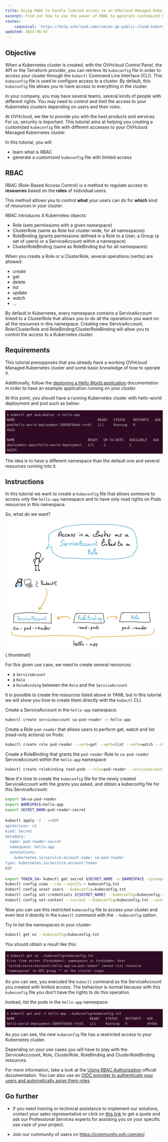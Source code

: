 ```yaml
---
title: Using RBAC to handle limited access to an OVHcloud Managed Kubernetes cluster
excerpt: Find out how to use the power of RBAC to generate customized kubeconfig file with limited access to an OVHcloud Managed Kubernetes cluster
routes:
    canonical: 'https://help.ovhcloud.com/csm/en-gb-public-cloud-kubernetes-rbac-custom-kubeconfig-limited-access?id=kb_article_view&sysparm_article=KB0058392'
updated: 2023-06-07
---
```


<style>
 pre {
     font-size: 14px;
 }
 pre.console {
   background-color: #300A24; 
   color: #ccc;
   font-family: monospace;
   padding: 5px;
   margin-bottom: 5px;
 }
 pre.console code {
   border: solid 0px transparent;
   font-family: monospace !important;
   font-size: 0.75em;
   color: #ccc;
 }
 .small {
     font-size: 0.75em;
 }
</style>

## Objective

When a Kubernetes cluster is created, with the OVHcloud Control Panel, the API or the Terraform provider, you can retrieve its `kubeconfig` file in order to access your cluster through the `kubectl` Command Line Interface (CLI).
This `kubeconfig` file is used to configure access to a cluster.
By default, this `kubeconfig` file allows you to have access to everything in the cluster.

In your company, you may have several teams, several kinds of people with different rights. You may need to control and limit the access to your Kubernetes clusters depending on users and their roles.

At OVHcloud, we like to provide you with the best products and services. For us, security is important. This tutorial aims at helping you creating a customized `kubeconfig` file with different accesses to your OVHcloud Managed Kubernetes cluster.

In this tutorial, you will:

- learn what is RBAC
- generate a customized `kubeconfig` file with limited access 

## RBAC

RBAC (Role-Based Access Control) is a method to regulate access to **resources** based on the **roles** of individual users.

This method alllows you to control **what** your users can do for **which** kind of resources in your cluster.

RBAC introduces 4 Kubernetes objects:

- Role (sets permissions with a given namespace)
- ClusterRole (same as Role but cluster-wide, for all namespaces)
- RoleBinding (grants permissions defined in a Role to a User, a Group (a set of users) or a ServiceAccount within a namespace)
- ClusterRoleBinding (same as RoleBinding but for all namespaces)

When you create a Role or a ClusterRole, several operations (verbs) are allowed:

- create
- get
- delete
- list
- update
- watch
- ...

By default in Kubernetes, every namespace contains a ServiceAccount linked to a ClusterRole that allows you to do all the operations you want on all the resources in this namespace.
Creating new ServiceAccount, Role/ClusterRole and RoleBinding/ClusterRoleBinding will allow you to control the access to a Kubernetes cluster.

## Requirements

This tutorial presupposes that you already have a working OVHcloud Managed Kubernetes cluster and some basic knowledge of how to operate it.

Additionally, follow the [deploying a Hello World application](/pages/public_cloud/containers_orchestration/managed_kubernetes/deploying-an-application) documentation in order to have an example application running on your cluster.

At this point, you should have a running Kubernetes cluster with hello-world deployment and pod such as below:

<pre class="console"><code>$ kubectl get pod,deploy -n hello-app
NAME                                          READY   STATUS    RESTARTS   AGE
pod/hello-world-deployment-5869476bbd-rvtdl   1/1     Running   0          4d2h

NAME                                     READY   UP-TO-DATE   AVAILABLE   AGE
deployment.apps/hello-world-deployment   1/1     1            1           4d22h
</code></pre>

The idea is to have a different namespace than the default one and several resources running into it. 

## Instructions

In this tutorial we want to create a `kubeconfig` file that allows someone to access only the `hello-app` namespace and to have only read rights on Pods resources in this namespace.

So, what do we want?

![What do we want](images/what-do-we-want.png){.thumbnail}

For this given use case, we need to create several resources:

- a `ServiceAcount`
- a `Role`
- a `RoleBinding` between the `Role` and the `ServiceAccount`

It is possible to create the resources listed above in YAML but in this tutorial we will show you how to create them directly with the `kubectl` CLI.

Create a ServiceAccount in the `hello-app` namespace:

```bash
kubectl create serviceaccount sa-pod-reader -n hello-app
```

Create a Role `pod-reader` that allows users to perform get, watch and list (read-only actions) on Pods:

```bash
kubectl create role pod-reader --verb=get --verb=list --verb=watch --resource=pods -n hello-app
```

Create a RoleBinding that grants the `pod-reader` Role to `sa-pod-reader` ServiceAccount within the `hello-app` namespace:

```bash
kubectl create rolebinding read-pods --role=pod-reader --serviceaccount=hello-app:sa-pod-reader -n hello-app
```

Now it's time to create the `kubeconfig` file for the newly created ServiceAccount with the grants you asked, and obtain a kubeconfig file for this ServiceAccount:

```bash
export SA=sa-pod-reader
export NAMESPACE=hello-app
export SECRET_NAME=pod-reader-secret

kubectl apply -f - <<EOF
apiVersion: v1
kind: Secret
metadata:
  name: pod-reader-secret
  namespace: hello-app
  annotations:
    kubernetes.io/service-account.name: sa-pod-reader
type: kubernetes.io/service-account-token
EOF

export TOKEN_SA=`kubectl get secret $SECRET_NAME -n $NAMESPACE -ojsonpath='{.data.token}' | base64 -d`
kubectl config view --raw --minify > kubeconfig.txt
kubectl config unset users --kubeconfig=kubeconfig.txt
kubectl config set-credentials ${SECRET_NAME} --kubeconfig=kubeconfig.txt --token=${TOKEN_SA}
kubectl config set-context --current --kubeconfig=kubeconfig.txt --user=${SECRET_NAME}
```

Now you can use this restricted `kubeconfig` file to access your cluster and even test it directly in the `kubectl` command with the `--kubeconfig` option.

Try to list the namespaces in your cluster:

```bash
kubectl get ns --kubeconfig=kubeconfig.txt
```

You should obtain a result like this:

<pre class="console"><code>$ kubectl get ns --kubeconfig=kubeconfig.txt
Error from server (Forbidden): namespaces is forbidden: User "system:serviceaccount:hello-app:sa-pod-reader" cannot list resource "namespaces" in API group "" at the cluster scope
</code></pre>

As you can see, you executed the `kubectl` command as the ServiceAccount you created with limited access.
The behaviour is normal because with this `kubeconfig` file you don't have the rights to do this operation.

Instead, list the pods in the `hello-app` namespace:

<pre class="console"><code>$ kubectl get pod -n hello-app --kubeconfig=kubeconfig.txt
NAME                                      READY   STATUS    RESTARTS   AGE
hello-world-deployment-5869476bbd-rvtdl   1/1     Running   0          4h43m
</code></pre>

As you can see, the new `kubeconfig` file has a restricted access to your Kubernetes cluster.

Depending on your use cases you will have to play with the ServiceAcccount, Role, ClusterRole, RoleBinding and ClusterRoleBinding resources.

For more information, take a look at the [Using RBAC Authorization](https://kubernetes.io/docs/reference/access-authn-authz/rbac/) official documentation.
You can also use an [OIDC provider to authenticate your users and automatically asign them roles](/pages/public_cloud/containers_orchestration/managed_kubernetes/configuring-oidc-provider-config).

## Go further

- If you need training or technical assistance to implement our solutions, contact your sales representative or click on [this link](https://www.ovhcloud.com/pt/professional-services/) to get a quote and ask our Professional Services experts for assisting you on your specific use case of your project.

- Join our community of users on <https://community.ovh.com/en/>.

